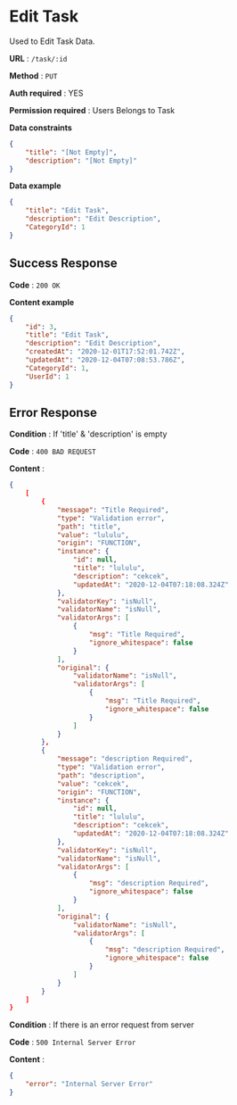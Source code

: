 # Edit Task

Used to Edit Task Data.

**URL** : `/task/:id`

**Method** : `PUT`

**Auth required** : YES

**Permission required** : Users Belongs to Task

**Data constraints**

```json
{
    "title": "[Not Empty]",
    "description": "[Not Empty]"
}
```

**Data example**

```json
{
    "title": "Edit Task",
    "description": "Edit Description",
    "CategoryId": 1
}
```

## Success Response

**Code** : `200 OK`

**Content example**

```json
{
    "id": 3,
    "title": "Edit Task",
    "description": "Edit Description",
    "createdAt": "2020-12-01T17:52:01.742Z",
    "updatedAt": "2020-12-04T07:08:53.786Z",
    "CategoryId": 1,
    "UserId": 1
}
```

## Error Response

**Condition** : If 'title' & 'description' is empty

**Code** : `400 BAD REQUEST`

**Content** :

```json
{
    [
        {
            "message": "Title Required",
            "type": "Validation error",
            "path": "title",
            "value": "lululu",
            "origin": "FUNCTION",
            "instance": {
                "id": null,
                "title": "lululu",
                "description": "cekcek",
                "updatedAt": "2020-12-04T07:18:08.324Z"
            },
            "validatorKey": "isNull",
            "validatorName": "isNull",
            "validatorArgs": [
                {
                    "msg": "Title Required",
                    "ignore_whitespace": false
                }
            ],
            "original": {
                "validatorName": "isNull",
                "validatorArgs": [
                    {
                        "msg": "Title Required",
                        "ignore_whitespace": false
                    }
                ]
            }
        },
        {
            "message": "description Required",
            "type": "Validation error",
            "path": "description",
            "value": "cekcek",
            "origin": "FUNCTION",
            "instance": {
                "id": null,
                "title": "lululu",
                "description": "cekcek",
                "updatedAt": "2020-12-04T07:18:08.324Z"
            },
            "validatorKey": "isNull",
            "validatorName": "isNull",
            "validatorArgs": [
                {
                    "msg": "description Required",
                    "ignore_whitespace": false
                }
            ],
            "original": {
                "validatorName": "isNull",
                "validatorArgs": [
                    {
                        "msg": "description Required",
                        "ignore_whitespace": false
                    }
                ]
            }
        }
    ]
}
```

**Condition** : If there is an error request from server

**Code** : `500 Internal Server Error`

**Content** : 
```json
{
    "error": "Internal Server Error"
}
```